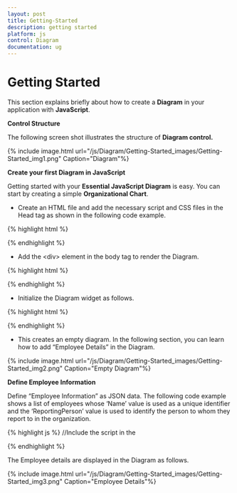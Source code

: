 ```yaml
---
layout: post
title: Getting-Started
description: getting started
platform: js
control: Diagram
documentation: ug
---
```


# Getting Started

This section explains briefly about how to create a **Diagram** in your application with **JavaScript**.

**Control Structure**

The following screen shot illustrates the structure of **Diagram control.**

{% include image.html url="/js/Diagram/Getting-Started_images/Getting-Started_img1.png" Caption="Diagram"%}

**Create your first Diagram in JavaScript**

Getting started with your **Essential JavaScript Diagram** is easy. You can start by creating a simple **Organizational Chart**.

* Create an HTML file and add the necessary script and CSS files in the Head tag as shown in the following code example.

{% highlight html %}
<html xmlns="http://www.w3.org/1999/xhtml">
   <head>
      <title>Getting Started With Diagram Control For Javascript</title>
      <!-- jQuery Script -->
      <script src="http://code.jquery.com/jquery-1.10.2.min.js"></script>
      <script src="http://cdnjs.cloudflare.com/ajax/libs/jquery-easing/1.3/jquery.easing.min.js"></script>
      <!--script to create Diagram-->
      <script src="http://cdn.syncfusion.com/{{ site.releaseversion }}/js/web/ej.web.all.min.js"></script>
   </head>
   <body></body>
</html>
{% endhighlight %}

* Add the &lt;div&gt; element in the body tag to render the Diagram.

{% highlight html %}
<html>

<head>
   <!-- header -->
</head>

<body>
   <div id="DiagramContent"></div>
</body>

</html>
{% endhighlight %}

* Initialize the Diagram widget as follows.

{% highlight html %}
<body>
   <div id="DiagramContent"></div>
   <script type="text/javascript">
      $("#DiagramContent").ejDiagram({
         width: "100%",
         height: "600px",
      });
   </script>
</body>
{% endhighlight %}

* This creates an empty diagram. In the following section, you can learn how to add “Employee Details” in the Diagram.

{% include image.html url="/js/Diagram/Getting-Started_images/Getting-Started_img2.png" Caption="Empty Diagram"%}

**Define Employee Information**

Define “Employee Information” as JSON data. The following code example shows a list of employees whose ‘Name’ value is used as a unique identifier and the ‘ReportingPerson’ value is used to identify the person to whom they report to in the organization.

{% highlight js %}
//Include the script in the <Script> tag.
//Initialize data source...
var data = [{
   "name": "Elizabeth",
   "fillColor": "rgb(0, 139,139)"
}, {
   "name": "Christina",
   "fillColor": "rgb(30, 30,113)",
   "ReportingPerson": "Elizabeth"
}, {
   "name": "Yoshi",
   "fillColor": "rgb(0, 100, 0)",
   "ReportingPerson": "Christina"
}, {
   "name": "Philip",
   "fillColor": "rgb(0, 100,  0)",
   "ReportingPerson": "Christina"
}, {
   "name": "Yang",
   "fillColor": "rgb(30, 30,  113)",
   "ReportingPerson": "Elizabeth"
}, {
   "name": "Roland",
   "fillColor": "rgb(0, 100, 0)",
   "ReportingPerson": "Yang"
}, {
   "name": "Yvonne",
   "fillColor": "rgb(0, 100,0)",
   "ReportingPerson": "Yang"
}];

$("#DiagramContent").ejDiagram({
   width: "100%",
   height: "600px",
});
{% endhighlight %}

**Mapping Data Source**

Then, you can configure this “Employee Information” with Diagram, so that the node and connector are automatically generated using mapping properties. The following code examples show how **dataSourceSetting** is used to map ‘id’ and ‘parent’ with property name identifiers for employee information.

{% highlight js %}
//Initialize data source...
$("#DiagramContent").ejDiagram({

   //Configure data source for diagram
   dataSourceSettings: {
      id: "name",
      parent: "ReportingPerson",

      //Specifies the dataSource
      dataSource: data
   }
});

{% endhighlight %}

Based on datasource and its settings, nodes and connector are automatically generated, and so you need to give appearance of nodes that represents the employee and use inbuilt layout manager to automatically place nodes in an organizational chart structure.

**Visualize Employee**

Following code examples indicate how to define the default appearance of node and connector using defaultSetting. The NodeTemplate is used to update each node based on employee data. 

{% highlight js %}

   // To Customize node before rendering
   function nodeTemplate(diagram, node) {
      node.labels[0].text = node.name;
   }

   //Initialize data source...
   $("#DiagramContent").ejDiagram({
      defaultSettings: {
         //Set the default properties of nodes.
         node: {
            width: 70,
            height: 30,
            shape: {
               type: "rectangle",
               "cornerRadius": 5
            },
            labels: [{
               name: "label1",
               fontSize: 11,
               bold: true,
               fontFamily: "Segoe UI",
               fontColor: "white"
            }]
         },

         //Set the default properties of connectors.
         connector: {
            segments: [{
               "type": "orthogonal"
            }],
            targetDecorator: {
               shape: "arrow"
            }
         }
      },

      //Initialize the node template.
      nodeTemplate: nodeTemplate,

      //Configure data source for diagram
      dataSourceSettings: {
         id: "name",
         parent: "ReportingPerson",
         //Specifies the dataSource
         dataSource: data
      }
   });

{% endhighlight %}

**Apply Organizational Chart Layout**

Next you need to arrange nodes in an organizational chart fashion, and to do this you can apply layout as shown in following code example. You can see that spacing, margin and orientation are defined, that can also be customized based on the needs. 

{% highlight js %}
//Initialize data source...
$("#DiagramContent").ejDiagram({
   //Use automatic layout to arrange elements on the page
   layout: {
      type: ej.datavisualization.Diagram.LayoutTypes.OrganizationalChart,
      marginX: 10,
      marginY: 50,
      horizontalSpacing: 50,
      verticalSpacing: 50,
      orientation: ej.datavisualization.Diagram.LayoutOrientations.TopToBottom
   }
});
{% endhighlight %} 

{% highlight html %}
<html xmlns="http://www.w3.org/1999/xhtml">

<head>
   <title>
      Getting Started With Diagram Control For Javascript
   </title>

   <!-- jQuery Script -->
   <script src="http://code.jquery.com/jquery-1.10.2.min.js"></script>
   <script src="http://cdnjs.cloudflare.com/ajax/libs/jquery-easing/1.3/jquery.easing.min.js"></script>
   <!--script to create Diagram-->
   <script src="http://cdn.syncfusion.com/{{ site.releaseversion }}/js/web/ej.web.all.min.js"></script>
</head>

<body>
   <div id="DiagramContent"></div>
   <script type="text/javascript">
      //Initialize data source
      var data = [{
         "name": "Elizabeth",
         "fillColor": "rgb(0, 139,139)"
      }, {
         "name": "Christina",
         "fillColor": "rgb(30, 30,113)",
         "ReportingPerson": "Elizabeth"
      }, {
         "name": "Yoshi",
         "fillColor": "rgb(0, 100, 0)",
         "ReportingPerson": "Christina"
      }, {
         "name": "Philip",
         "fillColor": "rgb(0, 100,  0)",
         "ReportingPerson": "Christina"
      }, {
         "name": "Yang",
         "fillColor": "rgb(30, 30,  113)",
         "ReportingPerson": "Elizabeth"
      }, {
         "name": "Roland",
         "fillColor": "rgb(0, 100, 0)",
         "ReportingPerson": "Yang"
      }, {
         "name": "Yvonne",
         "fillColor": "rgb(0, 100,0)",
         "ReportingPerson": "Yang"
      }];

      // To Customize node before rendering
      function nodeTemplate(diagram, node) {
         node.labels[0].text = node.name;
      }

      $("#DiagramContent").ejDiagram({

         //Use automatic layout to arrange elements on the page
         layout: {
            type: ej.datavisualization.Diagram.LayoutTypes.OrganizationalChart,
            marginX: 10,
            marginY: 50,
            horizontalSpacing: 50,
            verticalSpacing: 50,
            orientation: ej.datavisualization.Diagram.
            LayoutOrientations.TopToBottom
         },

         defaultSettings: {

            //Set the default properties of nodes.
            node: {
               width: 70,
               height: 30,
               shape: {
                  type: "rectangle",
                  "cornerRadius": 5
               },
               labels: [{
                  name: "label1",
                  fontSize: 11,
                  bold: true,
                  fontFamily: "Segoe UI",
                  fontColor: "white"
               }]
            },

            //Set the default properties of connectors.
            connector: {
               segments: [{
                  "type": "orthogonal"
               }],
               targetDecorator: {
                  shape: "arrow"
               }
            }
         },

         //Initialize the node template.
         nodeTemplate: nodeTemplate,

         //Configure data source for diagram
         dataSourceSettings: {
            id: "name",
            parent: "ReportingPerson",
            //Specifies the dataSource
            dataSource: data
         }
      });
   </script>
</body>

</html>
{% endhighlight %}

The Employee details are displayed in the Diagram as follows.

{% include image.html url="/js/Diagram/Getting-Started_images/Getting-Started_img3.png" Caption="Employee Details"%}